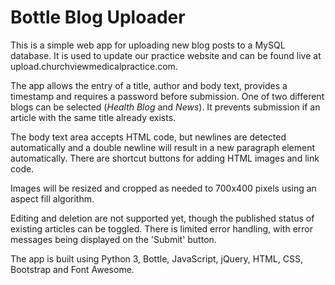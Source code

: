 # Bottle Blog Uploader

This is a simple web app for uploading new blog posts to a MySQL database.
It is used to update our practice website and can be found live at upload.churchviewmedicalpractice.com.

The app allows the entry of a title, author and body text, provides a timestamp and requires a password before submission. One of two different blogs can be selected (*Health Blog* and *News*). It prevents submission if an article with the same title already exists.

The body text area accepts HTML code, but newlines are detected automatically and a double newline will result in a new paragraph element automatically. There are shortcut buttons for adding HTML images and link code.

Images will be resized and cropped as needed to 700x400 pixels using an aspect fill algorithm.

Editing and deletion are not supported yet, though the published status of existing articles can be toggled. There is limited error handling, with error messages being displayed on the 'Submit' button.

The app is built using Python 3, Bottle, JavaScript, jQuery, HTML, CSS, Bootstrap and Font Awesome.
